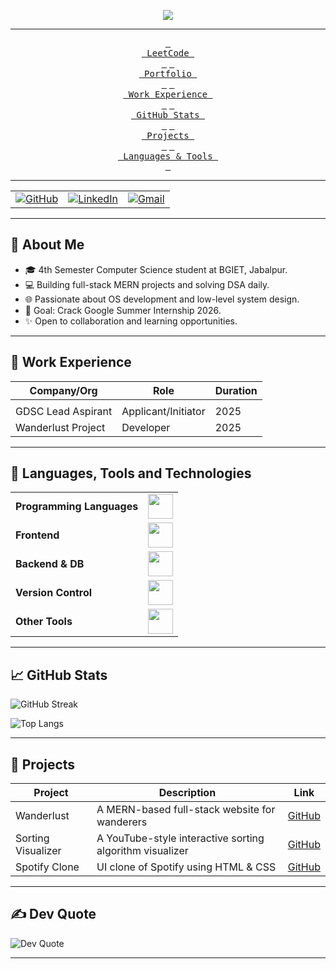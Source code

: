 <!--
**Guru54/Guru54** is a ✨ _special_ ✨ repository because its `README.md` (this file) appears on your GitHub profile.
-->

<!-- ----------- HEAD SECTION ------------ -->

<p align="center">
  <img src="https://readme-typing-svg.herokuapp.com?color=0d8eceF&size=30&center=true&vCenter=true&width=600&height=70&lines=Hey+There+👋,+I'm+Gurudas+Bhardwaj;Aspiring+Full+Stack+Developer+🌐;DSA+Enthusiast+💻;Future+GSoC+Intern+🚀;">
</p>

<div align="center">

---

<span>[<kbd> <br> LeetCode <br> </kbd>](<!-- Fill your LeetCode profile link -->)</span>
<span>[<kbd> <br> Portfolio <br> </kbd>](<!-- Fill your portfolio link if any -->)</span>
<span>[<kbd> <br> Work Experience <br> </kbd>](#work-experience)</span>
<span>[<kbd> <br> GitHub Stats <br> </kbd>](#github-stats)</span>
<span>[<kbd> <br> Projects <br> </kbd>](#projects)</span>
<span>[<kbd> <br> Languages & Tools <br> </kbd>](#languages-tools-and-technologies-)</span>

---

<table>
  <tr>
    <td><a href="https://github.com/Guru54"><img src="https://img.shields.io/github/followers/Guru54.svg?label=GitHub&style=social" alt="GitHub"></a></td>
    <td><a href="https://www.linkedin.com/in/gurudas-bhardwaj"><img src="https://img.shields.io/badge/LinkedIn--_.svg?style=social&logo=linkedin" alt="LinkedIn"></a></td>
    <td><a href="mailto:<!-- Fill your email address -->"><img src="https://img.shields.io/badge/Gmail--_.svg?style=social&logo=gmail" alt="Gmail"></a></td>
  </tr>
</table>

</div>

---

## 🧠 About Me

- 🎓 4th Semester Computer Science student at BGIET, Jabalpur.
- 💻 Building full-stack MERN projects and solving DSA daily.
- 🌐 Passionate about OS development and low-level system design.
- 🧠 Goal: Crack Google Summer Internship 2026.
- ✨ Open to collaboration and learning opportunities.

---

## 🏢 Work Experience

| Company/Org | Role | Duration |
|-------------|------|----------|
| <!-- Add company name --> | <!-- Your role --> | <!-- Duration --> |
| GDSC Lead Aspirant | Applicant/Initiator | 2025 |
| Wanderlust Project | Developer | 2025 |

---

## 🚀 Languages, Tools and Technologies

<table>
<tr>
  <td><strong>Programming Languages</strong></td>
  <td><img height=40 src="https://skillicons.dev/icons?i=cpp,js,c&theme=dark"></td>
</tr>
<tr>
  <td><strong>Frontend</strong></td>
  <td><img height=40 src="https://skillicons.dev/icons?i=html,css,js,react&theme=dark"></td>
</tr>
<tr>
  <td><strong>Backend & DB</strong></td>
  <td><img height=40 src="https://skillicons.dev/icons?i=nodejs,express,mongodb,mysql&theme=dark"></td>
</tr>
<tr>
  <td><strong>Version Control</strong></td>
  <td><img height=40 src="https://skillicons.dev/icons?i=git,github&theme=dark"></td>
</tr>
<tr>
  <td><strong>Other Tools</strong></td>
  <td><img height=40 src="https://skillicons.dev/icons?i=vscode,figma,postman,linux&theme=dark"></td>
</tr>
</table>

---

## 📈 GitHub Stats

![GitHub Streak](http://github-readme-streak-stats.herokuapp.com?user=Guru54&theme=react)

![Top Langs](https://github-readme-stats.vercel.app/api/top-langs/?username=Guru54&layout=compact&theme=vision-friendly-dark)

---

## 💼 Projects

| Project | Description | Link |
|--------|-------------|------|
| Wanderlust | A MERN-based full-stack website for wanderers | [GitHub](https://github.com/Guru54/Wanderlust) |
| Sorting Visualizer | A YouTube-style interactive sorting algorithm visualizer | [GitHub](<!-- Fill link -->) |
| Spotify Clone | UI clone of Spotify using HTML & CSS | [GitHub](<!-- Fill link -->) |

---

## ✍️ Dev Quote

![Dev Quote](https://quotes-github-readme.vercel.app/api?type=horizontal&theme=radical)

---

